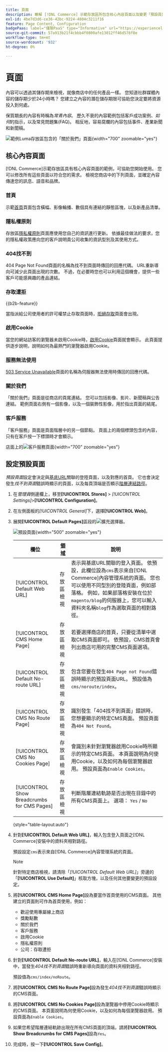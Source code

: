 ```yaml
---
title: 頁面
description: 瞭解 [!DNL Commerce] 示範存放區所包含核心內容頁面以及變更「預設頁面」設定的詳細資訊。
exl-id: 4be7d3d6-ce36-42bc-9224-4804c3211f16
feature: Page Content, Configuration
badgePaas: label="僅限PaaS" type="Informative" url="https://experienceleague.adobe.com/en/docs/commerce/user-guides/product-solutions" tooltip="僅適用於雲端專案(Adobe管理的PaaS基礎結構)和內部部署專案的Adobe Commerce 。"
source-git-commit: 57a913b21f4cbbb4f0800afe13012ff46d578f8e
workflow-type: tm+mt
source-wordcount: '932'
ht-degree: 0%

---
```


# 頁面

內容可以透過其儲存期來檢視，就像商店中的任何產品一樣。 您知道社群媒體內容的儲存期少於24小時嗎？ 您建立之內容的潛在儲存期限可協助您決定要將資源投入到何處。

保質期長的內容有時稱為&#x200B;_常青內容_。 歷久不衰的內容範例包括客戶成功案例、_如何_&#x200B;的指示，以及常見問題集(FAQ)。 相反地，容易腐爛的內容包括事件、產業新聞和新聞稿。

![範例Luma存放區包含的「關於我們」頁面](./assets/storefront-about-us.png){width="700" zoomable="yes"}

## 核心內容頁面

[!DNL Commerce]示範存放區具有核心內容頁面的範例，可協助您開始使用。 您可以修改所有這些頁面以符合您的需求。 檢視您商店中的下列頁面，並確定內容傳達您的訊息、語音和品牌。

### 首頁

示範[首頁](../getting-started/storefront.md#home-page)頁面包含橫幅、影像輪播、數個具有連結的靜態區塊，以及新產品清單。

### 隱私權原則

存放區[隱私權原則](../getting-started/privacy-policy.md)頁面應使用您自己的資訊進行更新。 依據最佳做法的要求，您的隱私權政策應向您的客戶說明貴公司收集的資訊型別及其使用方式。

### 404找不到

404 Page Not Found頁面的名稱為找不到頁面時傳回的回應代碼。 URL重新導向可減少此頁面出現的次數。 不過，在必要時您也可以利用這個機會，提供一些客戶可能感興趣的產品連結。

### 存取遭拒

{{b2b-feature}}

當指派給公司使用者的許可權禁止存取頁面時，[拒絕存取](../b2b/account-company-roles-permissions.md)頁面會出現。

### 啟用Cookie

當您的網站訪客的瀏覽器未啟用Cookie時，[啟用Cookie](../getting-started/compliance-cookie-law.md)頁面就會顯示。 此頁面提供逐步說明，說明如何為最熱門的瀏覽器啟用Cookie。

### 服務無法使用

[503 Service Unavailable](../configuration-reference/general/general.md)頁面的名稱為伺服器無法使用時傳回的回應代碼。

### 關於我們

「關於我們」頁面是從商店的頁尾連結。 您可以包括影像、影片、新聞稿與公告連結。 範例頁面右側有一個影像，以及一個裝飾性影像，用於指出頁面的結尾。

### 客戶服務

「客戶服務」頁面是頁面階層中的另一個節點。 頁面上的兩個標頭包含的內容，只有在客戶按一下標頭時才會顯示。

店面上的![客戶服務頁面](./assets/storefront-customer-service.png){width="700" zoomable="yes"}

## 設定預設頁面

_預設頁面_&#x200B;設定會決定與[基底URL](../stores-purchase/store-urls.md)關聯的登陸頁面，以及對應的首頁。 它也會決定發生&#x200B;_找不到頁面_&#x200B;錯誤時顯示的頁面，以及每頁頂端是否顯示[階層連結路徑](../catalog/navigation-breadcrumb-trail.md)。

1. 在&#x200B;_管理員_&#x200B;側邊欄上，移至&#x200B;**[!UICONTROL Stores]** > _[!UICONTROL Settings]_>**[!UICONTROL Configuration]**。

1. 在左側面板的&#x200B;_[!UICONTROL General]_&#x200B;下，選擇&#x200B;**[!UICONTROL Web]**。

1. 展開&#x200B;**[!UICONTROL Default Pages]**&#x200B;區段的![擴充選擇器](../assets/icon-display-expand.png)。

   ![預設頁面](./assets/web-default-pages.png){width="500" zoomable="yes"}

   | 欄位 | [領域](../getting-started/websites-stores-views.md#scope-settings) | 說明 |
   |--- |--- |--- |
   | [!UICONTROL Default Web URL] | 存放區檢視 | 表示與基底URL關聯的登入頁面。 依預設，此欄位設為`cms`表示來自[!DNL Commerce]內容管理系統的頁面。 您也可以使用不同型別的登陸頁面，例如部落格。 例如，如果部落格安裝在位於`magento/blog`的伺服器上，您可以輸入資料夾名稱`blog`作為選取頁面的相對路徑。 |
   | [!UICONTROL CMS Home Page] | 存放區檢視 | 若要選擇商店的首頁，只要從清單中選取CMS頁面即可。 依預設，CMS首頁會列出商店可用的完整CMS頁面選項。 |
   | [!UICONTROL Default No-route URL] | 存放區檢視 | 包含您要在發生`404 Page not Found`錯誤時顯示的預設頁面URL。 預設值為`cms/noroute/index`。 |
   | [!UICONTROL CMS No Route Page] | 存放區檢視 | 識別發生「404找不到頁面」錯誤時，您想要顯示的特定CMS頁面。 預設頁面為`404 Not Found`。 |
   | [!UICONTROL CMS No Cookies Page] | 存放區檢視 | 會識別未針對瀏覽器啟用Cookie時所顯示的特定CMS頁面。 本頁面說明為何使用Cookie，以及如何為每個瀏覽器啟用。 預設頁面為`Enable Cookies`。 |
   | [!UICONTROL Show Breadcrumbs for CMS Pages] | 存放區檢視 | 判斷階層連結軌跡是否出現在目錄中的所有CMS頁面上。 選項： `Yes` / `No` |

   {style="table-layout:auto"}

1. 針對&#x200B;**[!UICONTROL Default Web URL]**，輸入包含登入頁面之[!DNL Commerce]安裝中的資料夾相對路徑。

   預設設定`cms`表示來自[!DNL Commerce]內容管理系統的頁面。

   >[!NOTE]
   >
   >針對特定商店檢視，請清除「_[!UICONTROL Default Web URL]_」旁邊的「**[!UICONTROL Use Default]**」核取方塊，以及任何其他要變更的預設設定。

1. 將&#x200B;**[!UICONTROL CMS Home Page]**&#x200B;設為要當作首頁使用的CMS頁面。 其他建立的頁面則可作為首頁使用，例如：

   - 歡迎使用專屬線上商店
   - 獎勵點數
   - 關於我們
   - 客戶服務
   - 啟用Cookie
   - 隱私權原則
   - 公司：存取遭拒

1. 針對&#x200B;**[!UICONTROL Default No-route URL]**，輸入在[!DNL Commerce]安裝中，當發生&#x200B;_404找不到頁面_&#x200B;錯誤時重新導向頁面的資料夾相對路徑。

   預設值為`cms/index/noRoute`。

1. 將&#x200B;**[!UICONTROL CMS No Route Page]**&#x200B;設為發生&#x200B;_404找不到頁面_&#x200B;錯誤時顯示的CMS頁面。

1. 將&#x200B;**[!UICONTROL CMS No Cookies Page]**&#x200B;設為瀏覽器中停用Cookie時顯示的CMS頁面。 本頁面說明為何使用Cookie，以及如何為每個瀏覽器啟用。 預設頁面為`Enable Cookies`。

1. 如果您希望階層連結軌跡出現在所有CMS頁面的頂端，請將&#x200B;**[!UICONTROL Show Breadcrumbs for CMS Pages]**&#x200B;設為`Yes`。

1. 完成時，按一下&#x200B;**[!UICONTROL Save Config]**。
